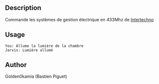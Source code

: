 <!---
IMPORTANT
=========
This README.md is displayed in the WebStore as well as within Jarvis app
Please do not change the structure of this file
Fill-in Description, Usage & Author sections
Make sure to rename the [en] folder into the language code your plugin is written in (ex: fr, es, de, it...)
For multi-language plugin:
- clone the language directory and translate commands/functions.sh
- optionally write the Description / Usage sections in several languages
-->
## Description
Commande les systèmes de gestion électrique en 433Mhz de [Intertechno](http://intertechno.at/)

## Usage
```
You: Allume la lumière de la chambre
Jarvis: Lumière allumé
```

## Author
Golden0kamia (Bastien Piguet)
